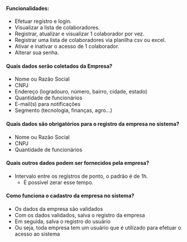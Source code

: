 #### Funcionalidades:
* Efetuar registro e login.
* Visualizar a lista de colaboradores.
* Registrar, atualizar e visualizar 1 colaborador por vez.
* Registrar uma lista de colaboradores via planilha csv ou excel.
* Ativar e inativar o acesso de 1 colaborador.
* Alterar sua senha.

#### Quais dados serão coletados da Empresa?
* Nome ou Razão Social
* CNPJ
* Endereço (logradouro, número, bairro, cidade, estado)
* Quantidade de funcionários
* E-mail(s) para notificações
* Segmento (tecnologia, finanças, agro...)

#### Quais dados são obrigatórios para o registro da empresa no sistema?
* Nome ou Razão Social
* CNPJ
* Quantidade de funcionários

#### Quais outros dados podem ser fornecidos pela empresa?
* Intervalo entre os registros de ponto, o padrão é de 1h. 
  * É possivel zerar esse tempo.

#### Como funciona o cadastro da empresa no sistema?
* Os dados da empresa são validados 
* Com os dados validados, salva o registro da empresa
* Em seguida, salva o registro do usuário
* Ou seja, toda empresa tem um usuário que é utilizado para efetuar o acesso ao sistema